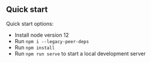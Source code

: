 ## Quick start

Quick start options:

- Install node version 12
- Run `npm i --legacy-peer-deps`
- Run `npm install`
- Run `npm run serve` to start a local development server

